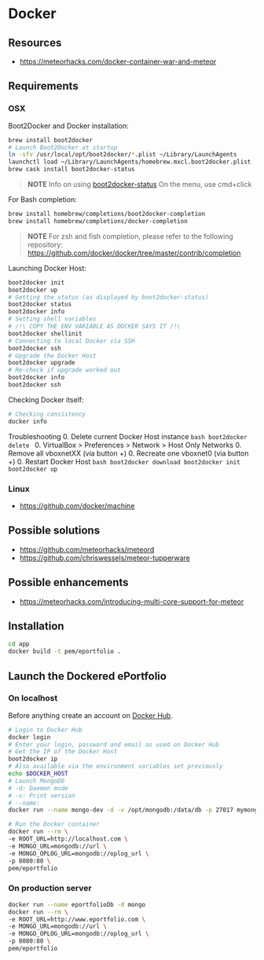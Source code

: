 # Docker
## Resources
* https://meteorhacks.com/docker-container-war-and-meteor

## Requirements
### OSX
Boot2Docker and Docker installation:
```bash
brew install boot2docker
# Launch Boot2Docker at startup
ln -sfv /usr/local/opt/boot2docker/*.plist ~/Library/LaunchAgents
launchctl load ~/Library/LaunchAgents/homebrew.mxcl.boot2docker.plist
brew cask install boot2docker-status
```

> **NOTE** Info on using [boot2docker-status](https://github.com/nickgartmann/boot2docker-status)
> On the menu, use cmd+click

For Bash completion:
```bash
brew install homebrew/completions/boot2docker-completion
brew install homebrew/completions/docker-completion
```

> **NOTE** For zsh and fish completion, please refer to the following
> repository: https://github.com/docker/docker/tree/master/contrib/completion


Launching Docker Host:
```bash
boot2docker init
boot2docker up
# Getting the status (as displayed by boot2docker-status)
boot2docker status
boot2docker info
# Setting shell variables
# /!\ COPY THE ENV VARIABLE AS DOCKER SAYS IT /!\
boot2docker shellinit
# Connecting to local Docker via SSH
boot2docker ssh
# Upgrade the Docker Host
boot2docker upgrade
# Re-check if upgrade worked out
boot2docker info
boot2docker ssh
```
Checking Docker itself:
```bash
# Checking consistency
docker info
```
Troubleshooting
0. Delete current Docker Host instance
    ```bash
    boot2docker delete
    ```
0. VirtualBox > Preferences > Network > Host Only Networks
0. Remove all vboxnetXX (via button +)
0. Recreate one vboxnet0 (via button +)
0. Restart Docker Host
    ```bash
    boot2docker download
    boot2docker init
    boot2docker up
    ```



### Linux
* https://github.com/docker/machine

## Possible solutions
* https://github.com/meteorhacks/meteord
* https://github.com/chriswessels/meteor-tupperware

## Possible enhancements
- https://meteorhacks.com/introducing-multi-core-support-for-meteor

## Installation
```bash
cd app
docker build -t pem/eportfolio .
```

## Launch the Dockered ePortfolio
### On localhost
Before anything create an account on [Docker Hub](https://hub.docker.com/).

```bash
# Login to Docker Hub
docker login
# Enter your login, password and email as used on Docker Hub
# Get the IP of the Docker Host
boot2docker ip
# Also available via the environment variables set previously
echo $DOCKER_HOST
# Launch MongoDb
# -d: Daemon mode
# -v: Print version
# --name:
docker run --name mongo-dev -d -v /opt/mongodb:/data/db -p 27017 mymongo

# Run the Docker container
docker run --rm \
-e ROOT_URL=http://localhost.com \
-e MONGO_URL=mongodb://url \
-e MONGO_OPLOG_URL=mongodb://oplog_url \
-p 8080:80 \
pem/eportfolio
```

### On production server
```bash
docker run --name eportfolioDb -d mongo
docker run --rm \
-e ROOT_URL=http://www.eportfolio.com \
-e MONGO_URL=mongodb://url \
-e MONGO_OPLOG_URL=mongodb://oplog_url \
-p 8080:80 \
pem/eportfolio
```
